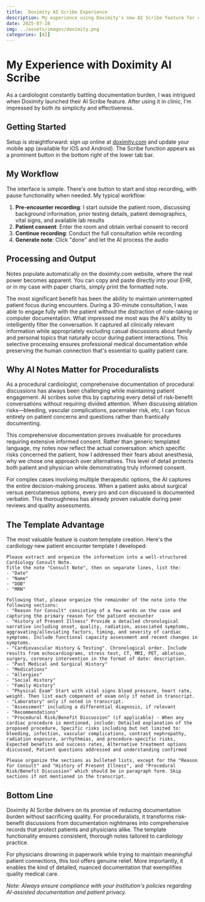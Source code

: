 ```yaml
---
title:  Doximity AI Scribe Experience
description: My experience using Doximity's new AI Scribe feature for cardiology documentation including setup and workflow.
date: 2025-07-28
img: ../assets/images/doximity.png
categories: [AI]
---
```


# My Experience with Doximity AI Scribe

As a cardiologist constantly battling documentation burden, I was intrigued when Doximity launched their AI Scribe feature. After using it in clinic, I'm impressed by both its simplicity and effectiveness.

## Getting Started

Setup is straightforward: sign up online at [doximity.com](https://www.doximity.com/scribe/access_requests) and update your mobile app (available for iOS and Android). The Scribe function appears as a prominent button in the bottom right of the lower tab bar.

## My Workflow

The interface is simple. There's one button to start and stop recording, with pause functionality when needed. My typical workflow:

1. **Pre-encounter recording**: I start outside the patient room, discussing background information, prior testing details, patient demographics, vital signs, and available lab results
2. **Patient consent**: Enter the room and obtain verbal consent to record
3. **Continue recording**: Conduct the full consultation while recording
4. **Generate note**: Click "done" and let the AI process the audio

## Processing and Output

Notes populate automatically on the doximity.com website, where the real power becomes apparent. You can copy and paste directly into your EHR, or in my case with paper charts, simply print the formatted note.

The most significant benefit has been the ability to maintain uninterrupted patient focus during encounters. During a 30-minute consultation, I was able to engage fully with the patient without the distraction of note-taking or computer documentation. What impressed me most was the AI's ability to intelligently filter the conversation. It captured all clinically relevant information while appropriately excluding casual discussions about family and personal topics that naturally occur during patient interactions. This selective processing ensures professional medical documentation while preserving the human connection that's essential to quality patient care.

## Why AI Notes Matter for Proceduralists

As a procedural cardiologist, comprehensive documentation of procedural discussions has always been challenging while maintaining patient engagement. AI scribes solve this by capturing every detail of risk-benefit conversations without requiring divided attention. When discussing ablation risks—bleeding, vascular complications, pacemaker risk, etc, I can focus entirely on patient concerns and questions rather than frantically documenting. 

This comprehensive documentation proves invaluable for procedures requiring extensive informed consent. Rather than generic templated language, my notes now reflect the actual conversation: which specific risks concerned the patient, how I addressed their fears about anesthesia, why we chose one approach over alternatives. This level of detail protects both patient and physician while demonstrating truly informed consent.

For complex cases involving multiple therapeutic options, the AI captures the entire decision-making process. When a patient asks about surgical versus percutaneous options, every pro and con discussed is documented verbatim. This thoroughness has already proven valuable during peer reviews and quality assessments.

## The Template Advantage

The most valuable feature is custom template creation. Here's the cardiology new patient encounter template I developed:

```
Please extract and organize the information into a well-structured Cardiology Consult Note.
Title the note "Consult Note", then on separate lines, list the:
- "Date"
- "Name"
- "DOB"
- "MRN"

Following that, please organize the remainder of the note into the following sections:
- "Reason for Consult" consisting of a few words on the case and capturing the primary reason for the patient encounter
- "History of Present Illness" Provide a detailed chronological narrative including onset, quality, radiation, associated symptoms, aggravating/alleviating factors, timing, and severity of cardiac symptoms. Include functional capacity assessment and recent changes in symptoms.
- "Cardiovascular History & Testing". Chronological order. Include results from echocardiograms, stress test, CT, MRI, PET, ablation, surgery, coronary intervention in the format of date: description.
- "Past Medical and Surgical History"
- "Medications"
- "Allergies"
- "Social History"
- "Family History"
- "Physical Exam" Start with vital signs blood pressure, heart rate, weight. Then list each component of exam only if noted in transcript.
- "Laboratory" only if noted in transcript.
- "Assessment" including a differential diagnosis, if relevant
- "Recommendations"
- "Procedural Risk/Benefit Discussion" (if applicable) - When any cardiac procedure is mentioned, include: Detailed explanation of the proposed procedure, Specific risks including but not limited to: bleeding, infection, vascular complications, contrast nephropathy, radiation exposure, arrhythmias, and procedure-specific risks, Expected benefits and success rates, Alternative treatment options discussed, Patient questions addressed and understanding confirmed

Please organize the sections as bulleted lists, except for the "Reason for Consult" and "History of Present Illness", and "Procedural Risk/Benefit Discussion" which should be in paragraph form. Skip sections if not mentioned in the transcript.
```

## Bottom Line

Doximity AI Scribe delivers on its promise of reducing documentation burden without sacrificing quality. For proceduralists, it transforms risk-benefit discussions from documentation nightmares into comprehensive records that protect patients and physicians alike. The template functionality ensures consistent, thorough notes tailored to cardiology practice.

For physicians drowning in paperwork while trying to maintain meaningful patient connections, this tool offers genuine relief. More importantly, it enables the kind of detailed, nuanced documentation that exemplifies quality medical care.

*Note: Always ensure compliance with your institution's policies regarding AI-assisted documentation and patient privacy.*